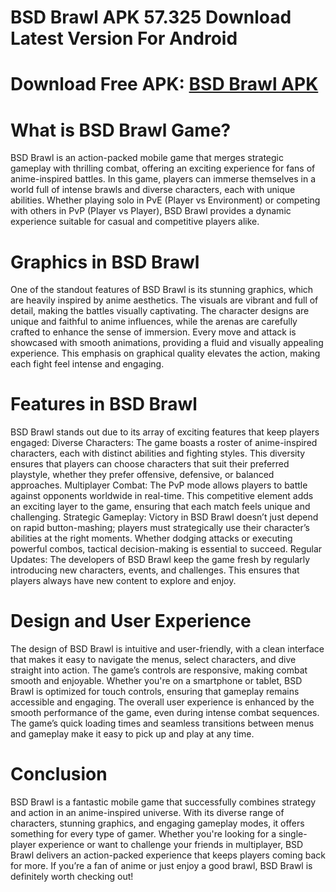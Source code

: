 # BSD Brawl APK 57.325 Download Latest Version For Android
# Download Free APK: [BSD Brawl APK](https://apkhihe.net/bsd-brawl/)
# What is BSD Brawl Game?
BSD Brawl is an action-packed mobile game that merges strategic gameplay with thrilling combat, offering an exciting experience for fans of anime-inspired battles. In this game, players can immerse themselves in a world full of intense brawls and diverse characters, each with unique abilities. Whether playing solo in PvE (Player vs Environment) or competing with others in PvP (Player vs Player), BSD Brawl provides a dynamic experience suitable for casual and competitive players alike.

# Graphics in BSD Brawl
One of the standout features of BSD Brawl is its stunning graphics, which are heavily inspired by anime aesthetics. The visuals are vibrant and full of detail, making the battles visually captivating. The character designs are unique and faithful to anime influences, while the arenas are carefully crafted to enhance the sense of immersion. Every move and attack is showcased with smooth animations, providing a fluid and visually appealing experience. This emphasis on graphical quality elevates the action, making each fight feel intense and engaging.

# Features in BSD Brawl
BSD Brawl stands out due to its array of exciting features that keep players engaged:
Diverse Characters: The game boasts a roster of anime-inspired characters, each with distinct abilities and fighting styles. This diversity ensures that players can choose characters that suit their preferred playstyle, whether they prefer offensive, defensive, or balanced approaches.
Multiplayer Combat: The PvP mode allows players to battle against opponents worldwide in real-time. This competitive element adds an exciting layer to the game, ensuring that each match feels unique and challenging.
Strategic Gameplay: Victory in BSD Brawl doesn’t just depend on rapid button-mashing; players must strategically use their character’s abilities at the right moments. Whether dodging attacks or executing powerful combos, tactical decision-making is essential to succeed.
Regular Updates: The developers of BSD Brawl keep the game fresh by regularly introducing new characters, events, and challenges. This ensures that players always have new content to explore and enjoy.

# Design and User Experience
The design of BSD Brawl is intuitive and user-friendly, with a clean interface that makes it easy to navigate the menus, select characters, and dive straight into action. The game’s controls are responsive, making combat smooth and enjoyable. Whether you're on a smartphone or tablet, BSD Brawl is optimized for touch controls, ensuring that gameplay remains accessible and engaging.
The overall user experience is enhanced by the smooth performance of the game, even during intense combat sequences. The game’s quick loading times and seamless transitions between menus and gameplay make it easy to pick up and play at any time.

# Conclusion
BSD Brawl is a fantastic mobile game that successfully combines strategy and action in an anime-inspired universe. With its diverse range of characters, stunning graphics, and engaging gameplay modes, it offers something for every type of gamer. Whether you're looking for a single-player experience or want to challenge your friends in multiplayer, BSD Brawl delivers an action-packed experience that keeps players coming back for more. If you’re a fan of anime or just enjoy a good brawl, BSD Brawl is definitely worth checking out!
